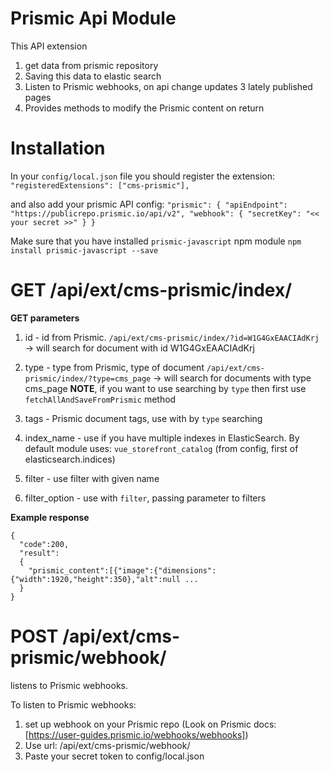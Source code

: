 # Prismic Api Module

This API extension 
1. get data from prismic repository  
2. Saving this data to elastic search 
3. Listen to Prismic webhooks, on api change updates 3 lately published pages 
4. Provides methods to modify the Prismic content on return

# Installation
In your `config/local.json` file you should register the extension:
`"registeredExtensions": ["cms-prismic"],`

and also add your prismic API config: 
  `
  "prismic": {
    "apiEndpoint": "https://publicrepo.prismic.io/api/v2",
    "webhook": {
      "secretKey": "<< your secret >>"
    }
  }
  `

Make sure that you have installed `prismic-javascript` npm module 
`npm install prismic-javascript --save`

# GET /api/ext/cms-prismic/index/

**GET parameters** 
1. id - id from Prismic. 
`/api/ext/cms-prismic/index/?id=W1G4GxEAACIAdKrj` 
-> will search for document with id W1G4GxEAACIAdKrj

2. type - type from Prismic, type of document
`/api/ext/cms-prismic/index/?type=cms_page` 
-> will search for documents with type cms_page 
**NOTE**, if you want to use searching by `type` then first use `fetchAllAndSaveFromPrismic` method

3. tags - Prismic document tags, use with by `type` searching 

4. index_name - use if you have multiple indexes in ElasticSearch. By default module uses:
`vue_storefront_catalog` (from config, first of elasticsearch.indices)

5. filter - use filter with given name

6. filter_option - use with `filter`, passing parameter to filters 

**Example response**
```
{
  "code":200,
  "result":
  {
    "prismic_content":[{"image":{"dimensions":{"width":1920,"height":350},"alt":null ...
  }
}
```

# POST /api/ext/cms-prismic/webhook/
listens to Prismic webhooks.

To listen to Prismic webhooks:
1. set up webhook on your Prismic repo (Look on Prismic docs: [https://user-guides.prismic.io/webhooks/webhooks])
2. Use url: <your domain>/api/ext/cms-prismic/webhook/
3. Paste your secret token to config/local.json

